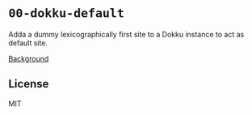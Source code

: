 # `00-dokku-default`

Adda a dummy lexicographically first site to a Dokku instance to act as default site.

[Background](http://dokku.viewdocs.io/dokku/configuration/nginx/#default-site)

## License

MIT
